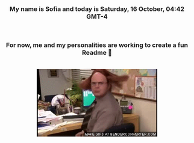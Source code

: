 


<div align="center">
<h3 >My name is Sofia and today is Saturday, 16 October, 04:42 GMT-4</h3><br>
<h3 >For now, me and my personalities are working to create a fun Readme 👋
</h3><br>
<img src='img/dwight.gif' alt='working...'/>
</div>
